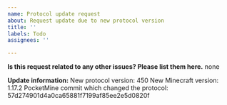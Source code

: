 ```yaml
---
name: Protocol update request
about: Request update due to new protocol version
title: ''
labels: Todo
assignees: ''

---
```


**Is this request related to any other issues? Please list them here.**
none

**Update information:**
New protocol version: 450
New Minecraft version: 1.17.2
PocketMine commit which changed the protocol: 57d274901d4a0ca65881f7199af85ee2e5d0820f
